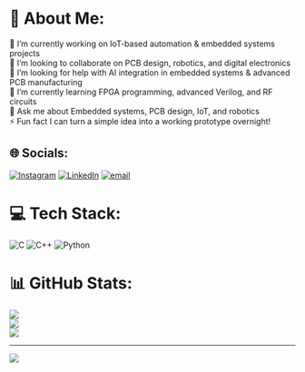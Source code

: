 # 💫 About Me:
🔭 I’m currently working on IoT-based automation & embedded systems projects  <br>👯 I’m looking to collaborate on PCB design, robotics, and digital electronics <br>🤝 I’m looking for help with AI integration in embedded systems & advanced PCB manufacturing<br>🌱 I’m currently learning FPGA programming, advanced Verilog, and RF circuits<br>💬 Ask me about Embedded systems, PCB design, IoT, and robotics<br>⚡ Fun fact I can turn a simple idea into a working prototype overnight!


## 🌐 Socials:
[![Instagram](https://img.shields.io/badge/Instagram-%23E4405F.svg?logo=Instagram&logoColor=white)](https://www.instagram.com/bhavsar_shivansh_04?igsh=YmttemEwaXN4bDFm) [![LinkedIn](https://img.shields.io/badge/LinkedIn-%230077B5.svg?logo=linkedin&logoColor=white)](https://linkedin.com/in/https://www.linkedin.com/in/shivansh-bhavsar) [![email](https://img.shields.io/badge/Email-D14836?logo=gmail&logoColor=white)](mailto:shivanshbhavsar02@gmail.com) 

# 💻 Tech Stack:
![C](https://img.shields.io/badge/c-%2300599C.svg?style=for-the-badge&logo=c&logoColor=white) ![C++](https://img.shields.io/badge/c++-%2300599C.svg?style=for-the-badge&logo=c%2B%2B&logoColor=white) ![Python](https://img.shields.io/badge/python-3670A0?style=for-the-badge&logo=python&logoColor=ffdd54)
# 📊 GitHub Stats:
![](https://github-readme-stats.vercel.app/api?username=shivansh-bhavsar&theme=github_dark&hide_border=false&include_all_commits=false&count_private=false)<br/>
![](https://github-readme-streak-stats.herokuapp.com/?user=shivansh-bhavsar&theme=github_dark&hide_border=false)<br/>
![](https://github-readme-stats.vercel.app/api/top-langs/?username=shivansh-bhavsar&theme=github_dark&hide_border=false&include_all_commits=false&count_private=false&layout=compact)

---
[![](https://visitcount.itsvg.in/api?id=shivansh-bhavsar&icon=0&color=0)](https://visitcount.itsvg.in)

<!-- Proudly created with GPRM ( https://gprm.itsvg.in ) -->
